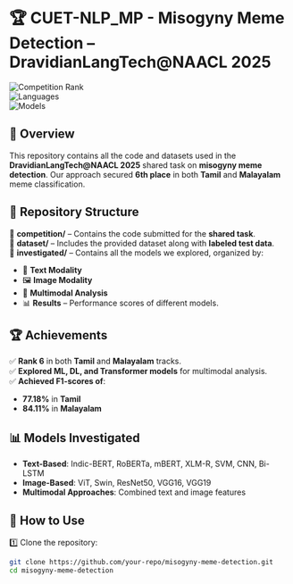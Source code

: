# 🏆 CUET-NLP_MP - Misogyny Meme Detection – DravidianLangTech@NAACL 2025  

![Competition Rank](https://img.shields.io/badge/Rank-6th-blue)  
![Languages](https://img.shields.io/badge/Languages-Tamil%20%7C%20Malayalam-orange)  
![Models](https://img.shields.io/badge/Models-IndicBERT%20%7C%20ViT-green)

## 📌 Overview  
This repository contains all the code and datasets used in the **DravidianLangTech@NAACL 2025** shared task on **misogyny meme detection**. Our approach secured **6th place** in both **Tamil** and **Malayalam** meme classification.  

## 📂 Repository Structure  

📁 **competition/** – Contains the code submitted for the **shared task**.  
📁 **dataset/** – Includes the provided dataset along with **labeled test data**.  
📁 **investigated/** – Contains all the models we explored, organized by:  
  - 📝 **Text Modality**  
  - 🖼 **Image Modality**  
  - 🔀 **Multimodal Analysis**  
  - 📊 **Results** – Performance scores of different models.  

## 🏆 Achievements  
✅ **Rank 6** in both **Tamil** and **Malayalam** tracks.  
✅ **Explored ML, DL, and Transformer models** for multimodal analysis.  
✅ **Achieved F1-scores of**:  
   - **77.18%** in **Tamil**  
   - **84.11%** in **Malayalam**  

## 📊 Models Investigated  
- **Text-Based**: Indic-BERT, RoBERTa, mBERT, XLM-R, SVM, CNN, Bi-LSTM
- **Image-Based**: ViT, Swin, ResNet50, VGG16, VGG19  
- **Multimodal Approaches**: Combined text and image features  

## 🚀 How to Use  
1️⃣ Clone the repository:  
   ```bash
   git clone https://github.com/your-repo/misogyny-meme-detection.git
   cd misogyny-meme-detection
